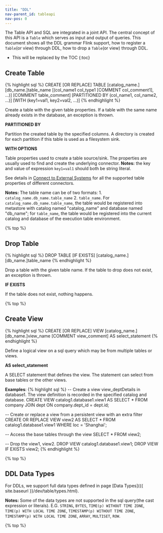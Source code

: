 ```yaml
---
title: "DDL"
nav-parent_id: tableapi
nav-pos: 0
---
```

<!--
Licensed to the Apache Software Foundation (ASF) under one
or more contributor license agreements.  See the NOTICE file
distributed with this work for additional information
regarding copyright ownership.  The ASF licenses this file
to you under the Apache License, Version 2.0 (the
"License"); you may not use this file except in compliance
with the License.  You may obtain a copy of the License at

  http://www.apache.org/licenses/LICENSE-2.0

Unless required by applicable law or agreed to in writing,
software distributed under the License is distributed on an
"AS IS" BASIS, WITHOUT WARRANTIES OR CONDITIONS OF ANY
KIND, either express or implied.  See the License for the
specific language governing permissions and limitations
under the License.
-->

The Table API and SQL are integrated in a joint API. The central concept of this API is a `Table` which serves as input and output of queries. This document shows all the DDL grammar Flink support, how to register a `Table`(or view) through DDL, how to drop a `Table`(or view) through DDL.

* This will be replaced by the TOC
{:toc}

Create Table
---------------------------------------
{% highlight sql %}
CREATE [OR REPLACE] TABLE [catalog_name.][db_name.]table_name
  [(col_name1 col_type1 [COMMENT col_comment1], ...)]
  [COMMENT table_comment]
  [PARTITIONED BY (col_name1, col_name2, ...)]
  [WITH (key1=val1, key2=val2, ...)]
{% endhighlight %}

Create a table with the given table properties. If a table with the same name already exists in the database, an exception is thrown.

**PARTITIONED BY**

Partition the created table by the specified columns. A directory is created for each partition if this table is used as a filesystem sink.

**WITH OPTIONS**

Table properties used to create a table source/sink. The properties are usually used to find and create the underlying connector. **Notes:** the key and value of expression `key1=val1` should both be string literal.

See details in [Connect to External Systems](connect.html) for all the supported table properties of different connectors.

**Notes:** The table name can be of two formats: 1. `catalog_name.db_name.table_name` 2. `table_name`. For `catalog_name.db_name.table_name`, the table would be registered into metastore with catalog named "catalog_name" and database named "db_name"; for `table_name`, the table would be registered into the current catalog and database of the execution table environment.

{% top %}

Drop Table
---------------------------------------
{% highlight sql %}
DROP TABLE [IF EXISTS] [catalog_name.][db_name.]table_name
{% endhighlight %}

Drop a table with the given table name. If the table to drop does not exist, an exception is thrown.

**IF EXISTS**

If the table does not exist, nothing happens.

{% top %}

Create View
---------------------------------------
{% highlight sql %}
CREATE [OR REPLACE] VIEW [catalog_name.][db_name.]view_name
[COMMENT view_comment]
AS
select_statement
{% endhighlight %}

Define a logical view on a sql query which may be from multiple tables or views.

**AS select_statement**

A SELECT statement that defines the view. The statement can select from base tables or the other views.

**Examples**:
{% highlight sql %}
-- Create a view view_deptDetails in database1. The view definition is recorded in the specified catalog and database.
CREATE VIEW catalog1.database1.view1
  AS SELECT * FROM company JOIN dept ON company.dept_id = dept.id;

-- Create or replace a view from a persistent view with an extra filter
CREATE OR REPLACE VIEW view2
  AS SELECT * FROM catalog1.database1.view1 WHERE loc = 'Shanghai';

-- Access the base tables through the view
SELECT * FROM view2;

-- Drop the view1, view2.
DROP VIEW catalog1.database1.view1;
DROP VIEW IF EXISTS view2;
{% endhighlight %}

{% top %}

DDL Data Types
---------------------------------------
For DDLs, we support full data types defined in page [Data Types]({{ site.baseurl }}/dev/table/types.html).

**Notes:** Some of the data types are not supported in the sql query(the cast expression or literals). E.G. `STRING`, `BYTES`, `TIME(p) WITHOUT TIME ZONE`, `TIME(p) WITH LOCAL TIME ZONE`, `TIMESTAMP(p) WITHOUT TIME ZONE`, `TIMESTAMP(p) WITH LOCAL TIME ZONE`, `ARRAY`, `MULTISET`, `ROW`.

{% top %}

